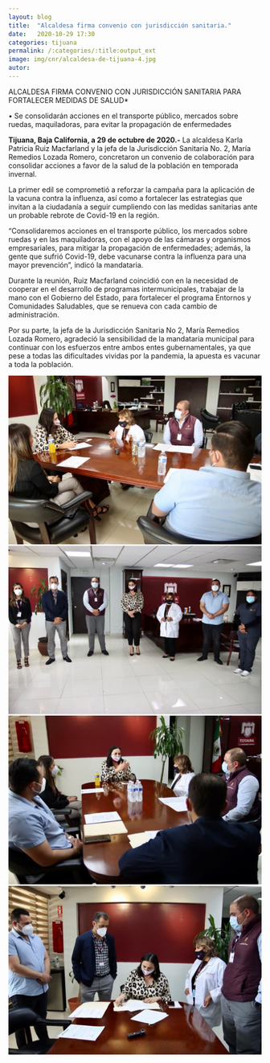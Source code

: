 ```yaml
---
layout: blog
title:  "Alcaldesa firma convenio con jurisdicción sanitaria."
date:   2020-10-29 17:30  
categories: tijuana
permalink: /:categories/:title:output_ext
image: img/cnr/alcaldesa-de-tijuana-4.jpg
autor: 
---
```


 
ALCALDESA FIRMA CONVENIO CON JURISDICCIÓN 
SANITARIA PARA FORTALECER MEDIDAS DE SALUD*

• Se consolidarán acciones en el transporte público, mercados sobre ruedas, maquiladoras, para evitar la propagación de enfermedades

**Tijuana, Baja California, a 29 de octubre de 2020.-** La alcaldesa Karla Patricia Ruiz Macfarland y la jefa de la Jurisdicción Sanitaria No. 2, María Remedios Lozada Romero, concretaron un convenio de colaboración para consolidar acciones a favor de la salud de la población en temporada invernal. 

La primer edil se comprometió a reforzar la campaña para la aplicación de la vacuna contra la influenza, así como a fortalecer las estrategias que invitan a la ciudadanía a seguir cumpliendo con las medidas sanitarias ante un probable rebrote de Covid-19 en la región.

“Consolidaremos acciones en el transporte público, los mercados sobre ruedas y en las maquiladoras, con el apoyo de las cámaras y organismos empresariales, para mitigar la propagación de enfermedades; además, la gente que sufrió Covid-19, debe vacunarse contra la influenza para una mayor prevención”, indicó la mandataria.

Durante la reunión, Ruiz Macfarland coincidió con en la necesidad de cooperar en el desarrollo de programas intermunicipales, trabajar de la mano con el Gobierno del Estado, para fortalecer el programa Entornos y Comunidades Saludables, que se renueva con cada cambio de administración.

Por su parte, la jefa de la Jurisdicción Sanitaria No 2, María Remedios Lozada Romero, agradeció la sensibilidad de la mandataria municipal para continuar con los esfuerzos entre ambos entes gubernamentales, ya que pese a todas las dificultades vividas por la pandemia, la apuesta es vacunar a toda la población.

<div id="carouselExampleSlidesOnly" class="carousel slide" data-ride="carousel">
  <div class="carousel-inner">
    <div class="carousel-item active">
       <img class="d-block w-100" src="/img/cnr/alcaldesa-de-tijuana.jpg" loading="lazy"  alt="Alcaldesa de Tijuana">
    </div>
    <div class="carousel-item">
      <img class="d-block w-100" src="/img/cnr/alcaldesa-de-tijuana-2.jpg" loading="lazy"  alt="Ayuntamiento de Tijuana">
    </div>
     <div class="carousel-item">
      <img class="d-block w-100" src="/img/cnr/alcaldesa-de-tijuana-3.jpg" loading="lazy"  alt="Medidas de Salud">
    </div>
      <div class="carousel-item">
      <img class="d-block w-100" src="/img/cnr/alcaldesa-de-tijuana-6.jpg" loading="lazy"  alt="Convenio">
    </div>
  </div>
</div>